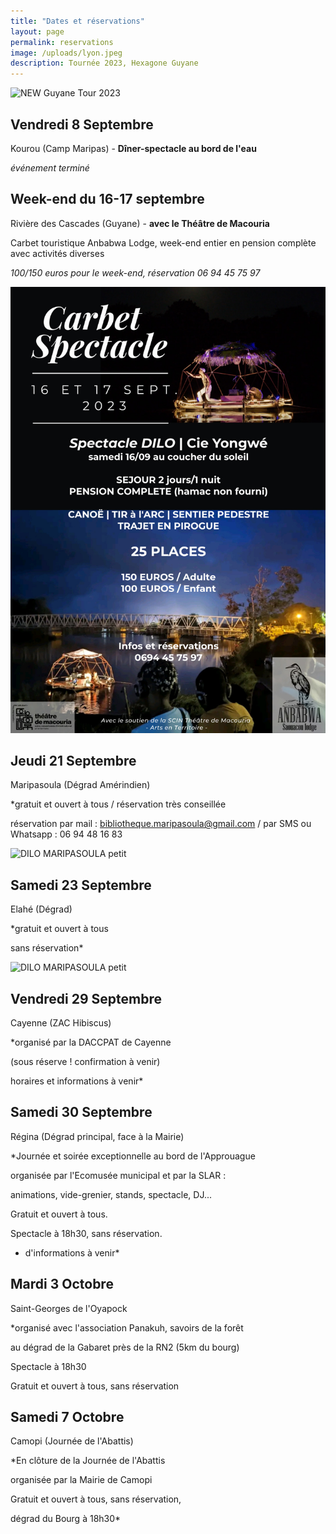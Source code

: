 ```yaml
---
title: "Dates et réservations"
layout: page
permalink: reservations
image: /uploads/lyon.jpeg
description: Tournée 2023, Hexagone Guyane
---
```

![NEW Guyane Tour 2023](https://github.com/CieYongwe/cieyongwe.github.io/assets/121974389/08c49bdb-9578-486d-bf5d-0e0c9b1ffc27)


## Vendredi 8 Septembre

Kourou (Camp Maripas) - **Dîner-spectacle au bord de l'eau**

*événement terminé*


## Week-end du 16-17 septembre

Rivière des Cascades (Guyane) - **avec le Théâtre de Macouria**

Carbet touristique Anbabwa Lodge, week-end entier en pension complète avec activités diverses

*100/150 euros pour le week-end, réservation 06 94 45 75 97*

![max-500px dilo-tdm](/uploads/reservations/dilo-tdm.jpg)


## Jeudi 21 Septembre

Maripasoula (Dégrad Amérindien)

*gratuit et ouvert à tous / réservation très conseillée

réservation par mail : bibliotheque.maripasoula@gmail.com / par SMS ou Whatsapp : 06 94 48 16 83

![DILO MARIPASOULA petit](https://github.com/CieYongwe/cieyongwe.github.io/assets/121974389/5f113e46-be67-4619-8b45-ec991603b754)


## Samedi 23 Septembre

Elahé (Dégrad)

*gratuit et ouvert à tous

sans réservation*

![DILO MARIPASOULA petit](https://github.com/CieYongwe/cieyongwe.github.io/assets/121974389/5f113e46-be67-4619-8b45-ec991603b754)


## Vendredi 29 Septembre

Cayenne (ZAC Hibiscus)

*organisé par la DACCPAT de Cayenne

(sous réserve ! confirmation à venir)

horaires et informations à venir*


## Samedi 30 Septembre

Régina (Dégrad principal, face à la Mairie)

*Journée et soirée exceptionnelle au bord de l'Approuague

organisée par l'Ecomusée municipal et par la SLAR :

animations, vide-grenier, stands, spectacle, DJ...

Gratuit et ouvert à tous. 

Spectacle à 18h30, sans réservation.

+ d'informations à venir*


## Mardi 3 Octobre

Saint-Georges de l'Oyapock

*organisé avec l'association Panakuh, savoirs de la forêt

au dégrad de la Gabaret près de la RN2 (5km du bourg)

Spectacle à 18h30

Gratuit et ouvert à tous, sans réservation



## Samedi 7 Octobre

Camopi (Journée de l'Abattis)

*En clôture de la Journée de l'Abattis

organisée par la Mairie de Camopi

Gratuit et ouvert à tous, sans réservation,

dégrad du Bourg à 18h30*









